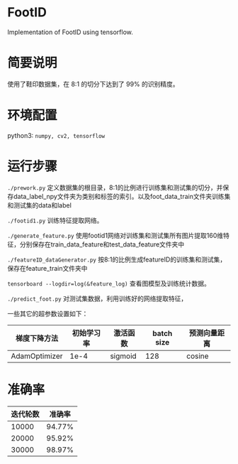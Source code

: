 FootID
===
Implementation of FootID using tensorflow.

# 简要说明

使用了鞋印数据集，在 8:1 的切分下达到了 99% 的识别精度。

# 环境配置
python3: `numpy, cv2, tensorflow`

# 运行步骤

`./prework.py` 定义数据集的根目录，8:1的比例进行训练集和测试集的切分，并保存data_label_npy文件夹为类别和标签的索引。以及foot_data_train文件夹训练集和测试集的data和label

`./footid1.py` 训练特征提取网络。

`./generate_feature.py` 使用footid1网络对训练集和测试集所有图片提取160维特征，分别保存在train_data_feature和test_data_feature文件夹中

`./featureID_dataGenerator.py` 按8:1的比例生成featureID的训练集和测试集，保存在feature_train文件夹中

`tensorboard --logdir=log(&feature_log)` 查看图模型及训练统计数据。

`./predict_foot.py` 对测试集数据，利用训练好的网络提取特征，

一些其它的超参数设置如下：

|梯度下降方法|初始学习率|激活函数|batch size|预测向量距离|
|----------|--------|-------|----------|----------|
|AdamOptimizer| 1e-4| sigmoid|      128|    cosine|

# 准确率

|迭代轮数|准确率|
|-----|------|
|10000|94.77%|
|20000|95.92%|
|30000|98.97%|

